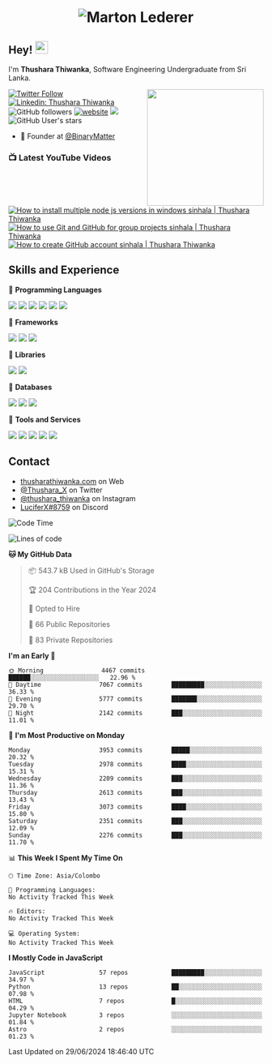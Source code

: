 <h1 align="center">
  <img src="https://raw.githubusercontent.com/ThusharaX/ThusharaX/master/name.svg" alt="Marton Lederer" />
</h1>

## Hey! <img src="https://media.giphy.com/media/hvRJCLFzcasrR4ia7z/giphy.gif" width="25px" height="25px">  
I'm <strong>Thushara Thiwanka</strong>, Software Engineering Undergraduate from Sri Lanka.

<img align='right' src="https://media.giphy.com/media/M9gbBd9nbDrOTu1Mqx/giphy.gif" width="230">

[![Twitter Follow](https://img.shields.io/twitter/follow/Thushara_X?label=Follow)](https://twitter.com/intent/follow?screen_name=Thushara_X)
[![Linkedin: Thushara Thiwanka](https://img.shields.io/badge/-Thushara_Thiwanaka-blue?style=flat-square&logo=Linkedin&logoColor=white&link=https://www.linkedin.com/in/thushara-thiwanka/)](https://www.linkedin.com/in/thushara-thiwanka/)
![GitHub followers](https://img.shields.io/github/followers/ThusharaX?label=Follow&style=social)
[![website](https://img.shields.io/badge/Website-46a2f1.svg?&style=flat-square&logo=Google-Chrome&logoColor=white&link=https://anmolsingh.me/)](https://thusharathiwanka.com/)
![](https://camo.githubusercontent.com/f1c00c1d3c0d9b8f4431c8082be05835cd7795233799bcef63c216d59cf4f6a0/68747470733a2f2f6b6f6d617265762e636f6d2f67687076632f3f757365726e616d653d546875736861726158267374796c653d666c617426636f6c6f723d627269676874677265656e)
![GitHub User's stars](https://img.shields.io/github/stars/ThusharaX?affiliations=OWNER%2CCOLLABORATOR%2CORGANIZATION_MEMBER&style=social)

<!-- - 🧭 Founder at [@Nano-Spark](https://github.com/Nano-Spark) -->
- 🧭 Founder at [@BinaryMatter](https://github.com/BinaryMatter)

### 📺 Latest YouTube Videos

<!-- BEGIN YOUTUBE-CARDS -->
[![How to install multiple node js versions in windows sinhala | Thushara Thiwanka](https://ytcards.demolab.com/?id=PUrr_AGW3Z4&title=How+to+install+multiple+node+js+versions+in+windows+sinhala+%7C+Thushara+Thiwanka&lang=en&timestamp=1704285010&background_color=%230d1117&title_color=%23ffffff&stats_color=%23dedede&max_title_lines=1&width=250&border_radius=5 "How to install multiple node js versions in windows sinhala | Thushara Thiwanka")](https://www.youtube.com/watch?v=PUrr_AGW3Z4)
[![How to use Git and GitHub for group projects sinhala | Thushara Thiwanka](https://ytcards.demolab.com/?id=9j0AOrO0dnw&title=How+to+use+Git+and+GitHub+for+group+projects+sinhala+%7C+Thushara+Thiwanka&lang=en&timestamp=1646927323&background_color=%230d1117&title_color=%23ffffff&stats_color=%23dedede&max_title_lines=1&width=250&border_radius=5 "How to use Git and GitHub for group projects sinhala | Thushara Thiwanka")](https://www.youtube.com/watch?v=9j0AOrO0dnw)
[![How to create GitHub account sinhala | Thushara Thiwanka](https://ytcards.demolab.com/?id=1sMUjtNs7F8&title=How+to+create+GitHub+account+sinhala+%7C+Thushara+Thiwanka&lang=en&timestamp=1642509500&background_color=%230d1117&title_color=%23ffffff&stats_color=%23dedede&max_title_lines=1&width=250&border_radius=5 "How to create GitHub account sinhala | Thushara Thiwanka")](https://www.youtube.com/watch?v=1sMUjtNs7F8)
<!-- END YOUTUBE-CARDS -->

<!-- - 👥 Core team member at [@Binary-Matter](https://github.com/Binary-Matter) and [@SLIIT-2020-June](https://github.com/SLIIT-2020-June) -->

## Skills and Experience
🔴 <strong>Programming Languages</strong>

![](https://img.shields.io/badge/Python-3776AB?style=for-the-badge&logo=python&logoColor=white)
![](https://img.shields.io/badge/C-00599C?style=for-the-badge&logo=c&logoColor=white)
![](https://img.shields.io/badge/C%2B%2B-00599C?style=for-the-badge&logo=c%2B%2B&logoColor=white)
![](https://img.shields.io/badge/JavaScript-F7DF1E?style=for-the-badge&logo=javascript&logoColor=black)
![](https://img.shields.io/badge/Java-ED8B00?style=for-the-badge&logo=java&logoColor=white)
![](https://img.shields.io/badge/PHP-777BB4?style=for-the-badge&logo=php&logoColor=white)

🔴 <strong>Frameworks</strong>

![](https://img.shields.io/badge/Django-092E20?style=for-the-badge&logo=django&logoColor=white)
![](https://img.shields.io/badge/Flask-000000?style=for-the-badge&logo=flask&logoColor=white)
![](https://img.shields.io/badge/Bootstrap-563D7C?style=for-the-badge&logo=bootstrap&logoColor=white)

🔴 <strong>Libraries</strong>

![](https://img.shields.io/badge/React-20232A?style=for-the-badge&logo=react&logoColor=61DAFB)
![](https://img.shields.io/badge/Redux-593D88?style=for-the-badge&logo=redux&logoColor=white)

🔴 <strong>Databases</strong>

![](https://img.shields.io/badge/PostgreSQL-316192?style=for-the-badge&logo=postgresql&logoColor=white)
![](	https://img.shields.io/badge/SQLite-07405E?style=for-the-badge&logo=sqlite&logoColor=white)
![](	https://img.shields.io/badge/MySQL-00000F?style=for-the-badge&logo=mysql&logoColor=white)

🔴 <strong>Tools and Services</strong>

![](https://img.shields.io/badge/Git-F05032?style=for-the-badge&logo=git&logoColor=white)
![](	https://img.shields.io/badge/Heroku-430098?style=for-the-badge&logo=heroku&logoColor=white)
![](https://img.shields.io/badge/Visual_Studio_Code-0078D4?style=for-the-badge&logo=visual%20studio%20code&logoColor=white)
![](https://img.shields.io/badge/Visual_Studio_2019-5C2D91?style=for-the-badge&logo=visual%20studio&logoColor=white)
![](https://img.shields.io/badge/firebase-ffca28?style=for-the-badge&logo=firebase&logoColor=white)

## Contact
- [thusharathiwanka.com](https://thusharathiwanka.com/) on Web
- [@Thushara_X](https://twitter.com/Thushara_X/) on Twitter
- [@thushara_thiwanka](https://www.instagram.com/thushara_thiwanka/) on Instagram
- [LuciferX#8759](./) on Discord

<!--START_SECTION:waka-->
![Code Time](http://img.shields.io/badge/Code%20Time-1%2C128%20hrs%201%20min-blue)

![Lines of code](https://img.shields.io/badge/From%20Hello%20World%20I%27ve%20Written-7.6%20million%20lines%20of%20code-blue)

**🐱 My GitHub Data** 

> 📦 543.7 kB Used in GitHub's Storage 
 > 
> 🏆 204 Contributions in the Year 2024
 > 
> 💼 Opted to Hire
 > 
> 📜 66 Public Repositories 
 > 
> 🔑 83 Private Repositories 
 > 
**I'm an Early 🐤** 

```text
🌞 Morning                4467 commits        ██████░░░░░░░░░░░░░░░░░░░   22.96 % 
🌆 Daytime                7067 commits        █████████░░░░░░░░░░░░░░░░   36.33 % 
🌃 Evening                5777 commits        ███████░░░░░░░░░░░░░░░░░░   29.70 % 
🌙 Night                  2142 commits        ███░░░░░░░░░░░░░░░░░░░░░░   11.01 % 
```
📅 **I'm Most Productive on Monday** 

```text
Monday                   3953 commits        █████░░░░░░░░░░░░░░░░░░░░   20.32 % 
Tuesday                  2978 commits        ████░░░░░░░░░░░░░░░░░░░░░   15.31 % 
Wednesday                2209 commits        ███░░░░░░░░░░░░░░░░░░░░░░   11.36 % 
Thursday                 2613 commits        ███░░░░░░░░░░░░░░░░░░░░░░   13.43 % 
Friday                   3073 commits        ████░░░░░░░░░░░░░░░░░░░░░   15.80 % 
Saturday                 2351 commits        ███░░░░░░░░░░░░░░░░░░░░░░   12.09 % 
Sunday                   2276 commits        ███░░░░░░░░░░░░░░░░░░░░░░   11.70 % 
```


📊 **This Week I Spent My Time On** 

```text
🕑︎ Time Zone: Asia/Colombo

💬 Programming Languages: 
No Activity Tracked This Week

🔥 Editors: 
No Activity Tracked This Week

💻 Operating System: 
No Activity Tracked This Week
```

**I Mostly Code in JavaScript** 

```text
JavaScript               57 repos            █████████░░░░░░░░░░░░░░░░   34.97 % 
Python                   13 repos            ██░░░░░░░░░░░░░░░░░░░░░░░   07.98 % 
HTML                     7 repos             █░░░░░░░░░░░░░░░░░░░░░░░░   04.29 % 
Jupyter Notebook         3 repos             ░░░░░░░░░░░░░░░░░░░░░░░░░   01.84 % 
Astro                    2 repos             ░░░░░░░░░░░░░░░░░░░░░░░░░   01.23 % 
```




 Last Updated on 29/06/2024 18:46:40 UTC
<!--END_SECTION:waka-->
